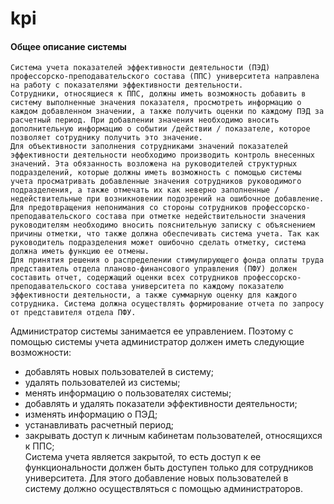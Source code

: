 # kpi
#### Общее описание системы
    Система учета показателей эффективности деятельности (ПЭД) профессорско-преподавательского состава (ППС) университета направлена на работу с показателями эффективности деятельности.   
    Сотрудники, относящиеся к ППС, должны иметь возможность добавить в систему выполненные значения показателя, просмотреть информацию о каждом добавленном значении, а также получить оценки по каждому ПЭД за расчетный период. При добавлении значения необходимо вносить дополнительную информацию о событии /действии / показателе, которое позволяет сотруднику получить это значение.  
    Для объективности заполнения сотрудниками значений показателей эффективности деятельности необходимо производить контроль внесенных значений. Эта обязанность возложена на руководителей структурных подразделений, которые должны иметь возможность с помощью системы учета просматривать добавленные значения сотрудников руководимого подразделения, а также отмечать их как неверно заполненные / недействительные при возникновении подозрений на ошибочное добавление. Для предотвращения непонимания со стороны сотрудников профессорско-преподавательского состава при отметке недействительности значения руководителям необходимо вносить пояснительную записку с объяснением причины отметки, что также должна обеспечивать система учета. Так как руководитель подразделения может ошибочно сделать отметку, система должна иметь функцию ее отмены.  
    Для принятия решения о распределении стимулирующего фонда оплаты труда представитель отдела планово-финансового управления (ПФУ) должен составить отчет, содержащий оценки всех сотрудников профессорско-преподавательского состава университета по каждому показателю эффективности деятельности, а также суммарную оценку для каждого сотрудника. Система должна осуществлять формирование отчета по запросу от представителя отдела ПФУ.  
   Администратор системы занимается ее управлением. Поэтому с помощью системы учета администратор должен иметь следующие возможности:  
 - добавлять новых пользователей в систему;
 - удалять пользователей из системы;
 - менять информацию о пользователях системы;
 - добавлять и удалять показатели эффективности деятельности;
 - изменять информацию о ПЭД;
 - устанавливать расчетный период;
 - закрывать доступ к личным кабинетам пользователей, относящихся к ППС;  
    Система учета является закрытой, то есть доступ к ее функциональности должен быть доступен только для сотрудников университета. Для этого добавление новых пользователей в систему должно осуществляться с помощью администраторов.
